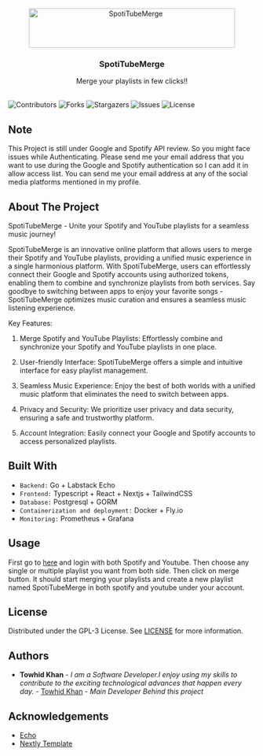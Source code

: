 <br/>
<p align="center">
  <a href="https://github.com/KnockOutEZ/spotitubemerge">
    <img src="https://iili.io/HZ5XyrP.md.png" alt="SpotiTubeMerge" width="420" height="80">
  </a>

  <h3 align="center">SpotiTubeMerge</h3>

  <p align="center">
    Merge your playlists in few clicks!!
    <br/>
    <br/>
  </p>
</p>

![Contributors](https://img.shields.io/github/contributors/KnockOutEZ/spotitubemerge?color=dark-green) ![Forks](https://img.shields.io/github/forks/KnockOutEZ/spotitubemerge?style=social) ![Stargazers](https://img.shields.io/github/stars/KnockOutEZ/spotitubemerge?style=social) ![Issues](https://img.shields.io/github/issues/KnockOutEZ/spotitubemerge) ![License](https://img.shields.io/github/license/KnockOutEZ/spotitubemerge) 

## Note
This Project is still under Google and Spotify API review. So you might face issues while Authenticating. Please send me your email address that you want to use during the Google and Spotify authentication so I can add it in allow access list. You can send me your email address at any of the social media platforms mentioned in my profile.


## About The Project

SpotiTubeMerge - Unite your Spotify and YouTube playlists for a seamless music journey!

SpotiTubeMerge is an innovative online platform that allows users to merge their Spotify and YouTube playlists, providing a unified music experience in a single harmonious platform. With SpotiTubeMerge, users can effortlessly connect their Google and Spotify accounts using authorized tokens, enabling them to combine and synchronize playlists from both services. Say goodbye to switching between apps to enjoy your favorite songs - SpotiTubeMerge optimizes music curation and ensures a seamless music listening experience.

Key Features:

1) Merge Spotify and YouTube Playlists: Effortlessly combine and synchronize your Spotify and YouTube playlists in one place.

2) User-friendly Interface: SpotiTubeMerge offers a simple and intuitive interface for easy playlist management.
    
3) Seamless Music Experience: Enjoy the best of both worlds with a unified music platform that eliminates the need to switch between apps.
    
4) Privacy and Security: We prioritize user privacy and data security, ensuring a safe and trustworthy platform.
    
5) Account Integration: Easily connect your Google and Spotify accounts to access personalized playlists.

## Built With

* `Backend:` Go + Labstack Echo
* `Frontend:` Typescript + React + Nextjs + TailwindCSS
* `Database:` Postgresql + GORM
* `Containerization and deployment:` Docker + Fly.io
* `Monitoring:` Prometheus + Grafana

## Usage

First go to [here](https://spotitubemerge.nexentra.online/auth) and login with both Spotify and Youtube. Then choose any single or multiple playlist you want from both side. Then click on merge button. It should start merging your playlists and create a new playlist named SpotiTubeMerge in both spotify and youtube under your account.


## License

Distributed under the GPL-3 License. See [LICENSE](https://github.com/KnockOutEZ/spotitubemerge/blob/main/LICENSE.md) for more information.

## Authors

* **Towhid Khan** - *I am a Software Developer.I enjoy using my skills to contribute to the exciting technological advances that happen every day.* - [Towhid Khan](https://github.com/KnockOutEZ) - *Main Developer Behind this project*

## Acknowledgements

* [Echo](https://github.com/labstack/echo)
* [Nextly Template](https://github.com/web3templates/nextly-template)
